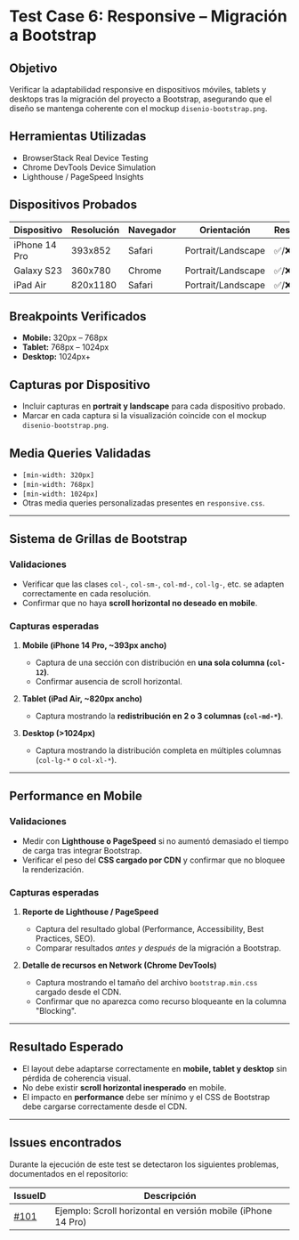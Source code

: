 # Test Case 6: Responsive – Migración a Bootstrap

## Objetivo
Verificar la adaptabilidad responsive en dispositivos móviles, tablets y desktops tras la migración del proyecto a Bootstrap, asegurando que el diseño se mantenga coherente con el mockup `disenio-bootstrap.png`.

## Herramientas Utilizadas
- BrowserStack Real Device Testing
- Chrome DevTools Device Simulation
- Lighthouse / PageSpeed Insights

## Dispositivos Probados
| Dispositivo   | Resolución | Navegador | Orientación         | Resultado |
|---------------|------------|-----------|---------------------|-----------|
| iPhone 14 Pro | 393x852    | Safari    | Portrait/Landscape  | ✅/❌ |
| Galaxy S23    | 360x780    | Chrome    | Portrait/Landscape  | ✅/❌ |
| iPad Air      | 820x1180   | Safari    | Portrait/Landscape  | ✅/❌ |

## Breakpoints Verificados
- **Mobile:** 320px – 768px  
- **Tablet:** 768px – 1024px  
- **Desktop:** 1024px+  

## Capturas por Dispositivo
- Incluir capturas en **portrait y landscape** para cada dispositivo probado.  
- Marcar en cada captura si la visualización coincide con el mockup `disenio-bootstrap.png`.  

## Media Queries Validadas
- `[min-width: 320px]`  
- `[min-width: 768px]`  
- `[min-width: 1024px]`  
- Otras media queries personalizadas presentes en `responsive.css`.  

---

## Sistema de Grillas de Bootstrap
### Validaciones
- Verificar que las clases `col-`, `col-sm-`, `col-md-`, `col-lg-`, etc. se adapten correctamente en cada resolución.  
- Confirmar que no haya **scroll horizontal no deseado en mobile**.  

### Capturas esperadas
1. **Mobile (iPhone 14 Pro, ~393px ancho)**  
   - Captura de una sección con distribución en **una sola columna (`col-12`)**.  
   - Confirmar ausencia de scroll horizontal.  

2. **Tablet (iPad Air, ~820px ancho)**  
   - Captura mostrando la **redistribución en 2 o 3 columnas (`col-md-*`)**.  

3. **Desktop (>1024px)**  
   - Captura mostrando la distribución completa en múltiples columnas (`col-lg-*` o `col-xl-*`).  

---

## Performance en Mobile
### Validaciones
- Medir con **Lighthouse o PageSpeed** si no aumentó demasiado el tiempo de carga tras integrar Bootstrap.  
- Verificar el peso del **CSS cargado por CDN** y confirmar que no bloquee la renderización.  

### Capturas esperadas
1. **Reporte de Lighthouse / PageSpeed**  
   - Captura del resultado global (Performance, Accessibility, Best Practices, SEO).  
   - Comparar resultados *antes y después* de la migración a Bootstrap.  

2. **Detalle de recursos en Network (Chrome DevTools)**  
   - Captura mostrando el tamaño del archivo `bootstrap.min.css` cargado desde el CDN.  
   - Confirmar que no aparezca como recurso bloqueante en la columna "Blocking".  

---

## Resultado Esperado
- El layout debe adaptarse correctamente en **mobile, tablet y desktop** sin pérdida de coherencia visual.  
- No debe existir **scroll horizontal inesperado** en mobile.  
- El impacto en **performance** debe ser mínimo y el CSS de Bootstrap debe cargarse correctamente desde el CDN.

----
## Issues encontrados
Durante la ejecución de este test se detectaron los siguientes problemas, documentados en el repositorio:  

| IssueID | Descripción 
|----|-------------|
| [#101](https://github.com/tu-org/tu-repo/issues/101) | Ejemplo: Scroll horizontal en versión mobile (iPhone 14 Pro) 